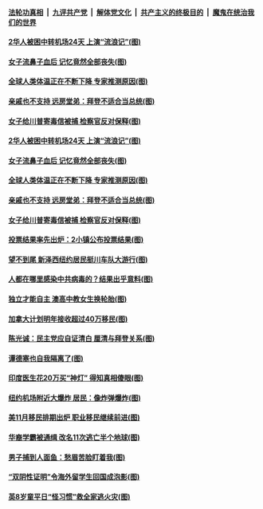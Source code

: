 

####  [法轮功真相](../../../../basic/blob/master/README.md?t=11040931) &nbsp;|&nbsp; [九评共产党](../../../../9ping.md/blob/master/README.md?t=11040931) &nbsp;|&nbsp; [解体党文化](../../../../jtdwh.md/blob/master/README.md?t=11040931)  &nbsp;|&nbsp; [共产主义的终极目的](../../../../gczydzjmd.md/blob/master/README.md?t=11040931) &nbsp;|&nbsp; [魔鬼在统治我们的世界](../../../../mgztzwmdsj.md/blob/master/README.md?t=11040931) 

#### [2华人被困中转机场24天 上演“流浪记”(图)](../pages/p3/951379.md?t=11040931) 

#### [女子流鼻子血后 记忆竟然全部丧失(图)](../pages/p3/951362.md?t=11040931) 

#### [全球人类体温正在不断下降 专家推测原因(图)](../pages/p3/951353.md?t=11040931) 

#### [亲戚也不支持 远房堂弟：拜登不适合当总统(图)](../pages/p3/951346.md?t=11040931) 

#### [女子给川普寄毒信被捕 检察官反对保释(图)](../pages/p3/951348.md?t=11040931) 


#### [2华人被困中转机场24天 上演“流浪记”(图)](../pages/p3/951379.md?t=11040931) 

#### [女子流鼻子血后 记忆竟然全部丧失(图)](../pages/p3/951362.md?t=11040931) 

#### [全球人类体温正在不断下降 专家推测原因(图)](../pages/p3/951353.md?t=11040931) 

#### [亲戚也不支持 远房堂弟：拜登不适合当总统(图)](../pages/p3/951346.md?t=11040931) 

#### [女子给川普寄毒信被捕 检察官反对保释(图)](../pages/p3/951348.md?t=11040931) 

#### [投票结果率先出炉：2小镇公布投票结果(图)](../pages/p3/951326.md?t=11040931) 


#### [望不到尾 新泽西纽约居民挺川车队大游行(图)](../pages/p3/951282.md?t=11040931) 

#### [人都在哪里感染中共病毒的？结果出乎意料(图)](../pages/p3/951231.md?t=11040931) 

#### [独立才能自主 澳高中教女生换轮胎(图)](../pages/p3/951230.md?t=11040931) 

#### [加拿大计划明年接收超过40万移民(图)](../pages/p3/951253.md?t=11040931) 

#### [陈光诚：民主党应自证清白 厘清与拜登关系(图)](../pages/p3/951048.md?t=11040931) 

#### [谭德塞也自我隔离了(图)](../pages/p3/951221.md?t=11040931) 

#### [印度医生花20万买“神灯” 得知真相傻眼(图)](../pages/p3/951222.md?t=11040931) 

#### [纽约机场附近大爆炸 居民：像炸弹爆炸(图)](../pages/p3/951218.md?t=11040931) 

#### [美11月移民排期出炉 职业移民继续前进(图)](../pages/p3/951170.md?t=11040931) 

#### [华裔学霸被通缉 改名11次逃亡半个地球(图)](../pages/p3/951158.md?t=11040931) 

#### [男子捕到人面鱼：愁眉苦脸盯着我(图)](../pages/p3/951156.md?t=11040931) 

#### [“双阴性证明”令海外留学生回国成泡影(图)](../pages/p3/951097.md?t=11040931) 

#### [英8岁童平日“怪习惯”救全家逃火灾(图)](../pages/p3/951104.md?t=11040931) 


